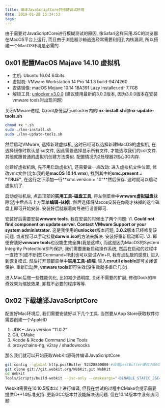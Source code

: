 ```yaml
---
title: 编译JavaScriptCore并搭建调试环境
date: 2019-01-28 15:34:53
tags:
---
```



由于需要对JavaScriptCore进行模糊测试的原因, 像Safari这样采用JSC的浏览器在MacOS平台上运行, 而且由于浏览器沙箱逃逸经常需要利用到内核漏洞, 所以搭建一个MacOS环境是必需的.

## 0x01 配置MacOS Majave 14.10 虚拟机

- 主机: Ubuntu 16.04 64bits
- 虚拟机: VMware Workstation 14 Pro 14.1.3 build-9474260
- 安装镜像: macOS Mojave 10.14 18A391 Lazy Installer.cdr 7.7GB
- 解锁工具: [unlocker v3.0.0](https://github.com/DrDonk/unlocker) (建议使用最新的3.0.2版本, 因为3.0.0版本在安装vmware tools时出现问题)

关闭VMware进程, 以root身份运行unlocker内的**lnx-install.sh**和**lnx-update-tools.sh**

```bash
chmod +x *.sh
sudo ./lnx-install.sh
sudo ./lnx-update-tools.sh
```

然后启动VMware, 选择新建虚拟机, 这时已经可以选择新建MacOS的虚拟机, 在选择镜像时默认是iso文件, 因此需要选择显示所有文件, 才能选取我们的cdr文件. 其他就跟普通的虚拟机创建方法类似. 配置情况为2处理器2核心3G内存.

创建好虚拟机后, 先不用启动虚拟机, 还需要做一点改动: 进入虚拟机文件位置, 修改vmx文件(比如我的是**macOS 10.14.vmx**), 找到其中的**smc.present = "TRUE"**, 在这行之下添加一行**smc.version = "0"**然后保存. 这时就可以启动虚拟机了.

启动虚拟机后, 点击顶部的**实用工具-磁盘工具**, 将左侧菜单中**vmware虚拟磁盘**抹除(选中后点击上方菜单**编辑-抹掉**). 然后选择将Macos安装在你刚才抹掉的这个磁盘上即可开始安装. 安装好后就跟着向导进行设置即可.

安装好后需要安装**vmware tools**. 我在安装的时候出了两个问题:
\1. **Could not find component on update server. Contact VMware Support or your system administrator.** 这是我使用的**unlocker**版本问题, **3.0.2**版本已经修复该问题. 或者捏可以手动挂载**darwin.iso**的方法来解决. 安装好重新启动即可.
\2. 即便安装好**vmware tools**也没能生效全屏(我是这样), 而这是因为MacOS的System Integrity Protection(SIP)保护, 我们需要重新启动操作系统, 然后在启动的过程中一直按下(或不断按)Command+R键(也可以尝试Win+R, 我有点乱敲的感觉), 进入到恢复模式. 然后打开顶部菜单中**实用工具-终端**, 输入**csrutil disable**即可关闭该保护. 重新启动后, **vmware tools**即可生效(没生效就多重启几次).

进入Mac后做一些性能优化, 比如减少透明度, 关闭不需要的扩展, 修改Dock的神奇效果为缩放效果, 卸载不必要的程序等等.

## 0x02 下载编译JavaScriptCore

配置好Mac环境后, 我们需要安装好以下几个工具. 当然要从App Store获取软件你需要创建一个AppleID

1. JDK – Java version “11.0.2”
2. Git, CMake
3. Xcode & Xcode Command Line Tools
4. proxychains-ng, v2ray / shadowsocks

那么我们就可以开始获取WebKit源码并编译JavaScriptCore

``` bash
git config --global http.postBuffer 52428800000 #设置postBuffer缓存为50G
git clone git://git.webkit.org/WebKit.git WebKit
cd Webkit
Tools/Scripts/build-webkit --jsc-only --cmakeargs="-DENABLE_STATIC_JSC=ON -DUSE_THIN_ARCHIVES=OFF"
```

Webkit需要在10.10.5版本以上进行编译, 但我在尝试的过程中CMake会提示需要提供C++14标准支持. 更新GCC版本并没能解决该问题. 但在10.14版本中没有该问题.